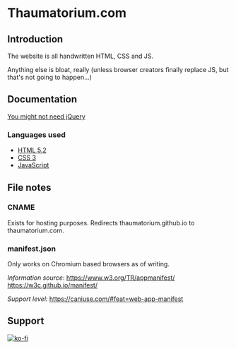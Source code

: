 # Thaumatorium.com

## Introduction

The website is all handwritten HTML, CSS and JS.

Anything else is bloat, really (unless browser creators finally replace JS, but that's not going to happen...)

## Documentation

[You might not need jQuery](http://youmightnotneedjquery.com/)

### Languages used

* [HTML 5.2](https://html.spec.whatwg.org/dev/)
* [CSS 3](https://www.w3.org/TR/css-2018/#css)
* [JavaScript](https://eloquentjavascript.net/)

## File notes

### CNAME

Exists for hosting purposes. Redirects thaumatorium.github.io to thaumatorium.com.

### manifest.json

Only works on Chromium based browsers as of writing.

*Information source*: 
https://www.w3.org/TR/appmanifest/	
https://w3c.github.io/manifest/

*Support level:*
https://caniuse.com/#feat=web-app-manifest

## Support

[![ko-fi](https://www.ko-fi.com/img/githubbutton_sm.svg)](https://ko-fi.com/J3J61VMSC)